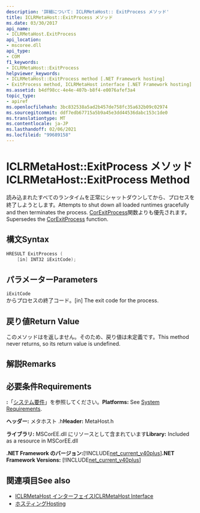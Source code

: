 ```yaml
---
description: '詳細について: ICLRMetaHost:: ExitProcess メソッド'
title: ICLRMetaHost::ExitProcess メソッド
ms.date: 03/30/2017
api_name:
- ICLRMetaHost.ExitProcess
api_location:
- mscoree.dll
api_type:
- COM
f1_keywords:
- ICLRMetaHost::ExitProcess
helpviewer_keywords:
- ICLRMetaHost::ExitProcess method [.NET Framework hosting]
- ExitProcess method, ICLRMetaHost interface [.NET Framework hosting]
ms.assetid: b4df98cc-4e4e-407b-b8f4-e0076afef3a4
topic_type:
- apiref
ms.openlocfilehash: 3bc832538a5ad2b457de758fc35a632b09c02974
ms.sourcegitcommit: ddf7edb67715a5b9a45e3dd44536dabc153c1de0
ms.translationtype: MT
ms.contentlocale: ja-JP
ms.lasthandoff: 02/06/2021
ms.locfileid: "99689158"
---
```

# <a name="iclrmetahostexitprocess-method"></a><span data-ttu-id="1f4fa-103">ICLRMetaHost::ExitProcess メソッド</span><span class="sxs-lookup"><span data-stu-id="1f4fa-103">ICLRMetaHost::ExitProcess Method</span></span>

<span data-ttu-id="1f4fa-104">読み込まれたすべてのランタイムを正常にシャットダウンしてから、プロセスを終了しようとします。</span><span class="sxs-lookup"><span data-stu-id="1f4fa-104">Attempts to shut down all loaded runtimes gracefully and then terminates the process.</span></span> <span data-ttu-id="1f4fa-105">[CorExitProcess](corexitprocess-function.md)関数よりも優先されます。</span><span class="sxs-lookup"><span data-stu-id="1f4fa-105">Supersedes the [CorExitProcess](corexitprocess-function.md) function.</span></span>  
  
## <a name="syntax"></a><span data-ttu-id="1f4fa-106">構文</span><span class="sxs-lookup"><span data-stu-id="1f4fa-106">Syntax</span></span>  
  
```cpp  
HRESULT ExitProcess (  
    [in] INT32 iExitCode);  
```  
  
## <a name="parameters"></a><span data-ttu-id="1f4fa-107">パラメーター</span><span class="sxs-lookup"><span data-stu-id="1f4fa-107">Parameters</span></span>  

 `iExitCode`  
 <span data-ttu-id="1f4fa-108">からプロセスの終了コード。</span><span class="sxs-lookup"><span data-stu-id="1f4fa-108">[in] The exit code for the process.</span></span>  
  
## <a name="return-value"></a><span data-ttu-id="1f4fa-109">戻り値</span><span class="sxs-lookup"><span data-stu-id="1f4fa-109">Return Value</span></span>  

 <span data-ttu-id="1f4fa-110">このメソッドはを返しません。そのため、戻り値は未定義です。</span><span class="sxs-lookup"><span data-stu-id="1f4fa-110">This method never returns, so its return value is undefined.</span></span>  
  
## <a name="remarks"></a><span data-ttu-id="1f4fa-111">解説</span><span class="sxs-lookup"><span data-stu-id="1f4fa-111">Remarks</span></span>  
  
## <a name="requirements"></a><span data-ttu-id="1f4fa-112">必要条件</span><span class="sxs-lookup"><span data-stu-id="1f4fa-112">Requirements</span></span>  

 <span data-ttu-id="1f4fa-113">**:**「[システム要件](../../get-started/system-requirements.md)」を参照してください。</span><span class="sxs-lookup"><span data-stu-id="1f4fa-113">**Platforms:** See [System Requirements](../../get-started/system-requirements.md).</span></span>  
  
 <span data-ttu-id="1f4fa-114">**ヘッダー:** メタホスト .h</span><span class="sxs-lookup"><span data-stu-id="1f4fa-114">**Header:** MetaHost.h</span></span>  
  
 <span data-ttu-id="1f4fa-115">**ライブラリ:** MSCorEE.dll にリソースとして含まれています</span><span class="sxs-lookup"><span data-stu-id="1f4fa-115">**Library:** Included as a resource in MSCorEE.dll</span></span>  
  
 <span data-ttu-id="1f4fa-116">**.NET Framework のバージョン:**[!INCLUDE[net_current_v40plus](../../../../includes/net-current-v40plus-md.md)]</span><span class="sxs-lookup"><span data-stu-id="1f4fa-116">**.NET Framework Versions:** [!INCLUDE[net_current_v40plus](../../../../includes/net-current-v40plus-md.md)]</span></span>  
  
## <a name="see-also"></a><span data-ttu-id="1f4fa-117">関連項目</span><span class="sxs-lookup"><span data-stu-id="1f4fa-117">See also</span></span>

- [<span data-ttu-id="1f4fa-118">ICLRMetaHost インターフェイス</span><span class="sxs-lookup"><span data-stu-id="1f4fa-118">ICLRMetaHost Interface</span></span>](iclrmetahost-interface.md)
- [<span data-ttu-id="1f4fa-119">ホスティング</span><span class="sxs-lookup"><span data-stu-id="1f4fa-119">Hosting</span></span>](index.md)
